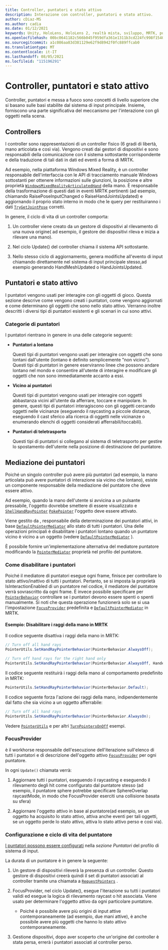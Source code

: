 ```yaml
---
title: Controller, puntatori e stato attivo
description: Interazione con controller, puntatori e stato attivo.
author: cDiaz-MS
ms.author: cadia
ms.date: 01/12/2021
keywords: Unity, HoloLens, HoloLens 2, realtà mista, sviluppo, MRTK, puntatori, controller
ms.openlocfilehash: 00bc0641182c566b045f959dfa361e1311b3cd224fc998f154010ad2996679ae
ms.sourcegitcommit: a1c086aa83d381129e62f9d8942f0fc889ffcab0
ms.translationtype: MT
ms.contentlocale: it-IT
ms.lasthandoff: 08/05/2021
ms.locfileid: "115196291"
---
```

# <a name="controllers-pointers-and-focus"></a>Controller, puntatori e stato attivo

Controller, puntatori e messa a fuoco sono concetti di livello superiore che si basano sulle basi stabilite dal sistema di input principale. Insieme, forniscono una parte significativa del meccanismo per l'interazione con gli oggetti nella scena.

## <a name="controllers"></a>Controllers

I controller sono rappresentazioni di un controller fisico (6 gradi di libertà, mano articolata e così via). Vengono creati dai gestori di dispositivi e sono responsabili della comunicazione con il sistema sottostante corrispondente e della traduzione di tali dati in dati ed eventi a forma di MRTK.

Ad esempio, nella piattaforma Windows Mixed Reality, è un controller responsabile dell'interfaccia con le API di tracciamento manuale Windows sottostanti per ottenere informazioni sulle giunzioni, la posizione e altre proprietà [`WindowsMixedRealityArticulatedHand`](xref:Microsoft.MixedReality.Toolkit.WindowsMixedReality.Input.WindowsMixedRealityArticulatedHand) della mano. [](/uwp/api/windows.ui.input.spatial.spatialinteractionsourcestate) È responsabile della trasformazione di questi dati in eventi MRTK pertinenti (ad esempio, chiamando RaisePoseInputChanged o RaiseHandJointsUpdated) e aggiornando il proprio stato interno in modo che le query per restituiranno i dati [`TryGetJointPose`](xref:Microsoft.MixedReality.Toolkit.Input.HandJointUtils.TryGetJointPose%2A) corretti.

In genere, il ciclo di vita di un controller comporta:

1. Un controller viene creato da un gestore di dispositivi al rilevamento di una nuova origine( ad esempio, il gestore dei dispositivi rileva e inizia a rilevare una mano).

2. Nel ciclo Update() del controller chiama il sistema API sottostante.

3. Nello stesso ciclo di aggiornamento, genera modifiche all'evento di input chiamando direttamente nel sistema di input principale stesso,ad esempio generando HandMeshUpdated o HandJointsUpdated.

## <a name="pointers-and-focus"></a>Puntatori e stato attivo

I puntatori vengono usati per interagire con gli oggetti di gioco. Questa sezione descrive come vengono creati i puntatori, come vengono aggiornati e come determinano gli oggetti che sono nello stato attivo. Verranno inoltre descritti i diversi tipi di puntatori esistenti e gli scenari in cui sono attivi.

### <a name="pointer-categories"></a>Categorie di puntatori

I puntatori rientrano in genere in una delle categorie seguenti:

- **Puntatori a lontano**

  Questi tipi di puntatori vengono usati per interagire con oggetti che sono lontani dall'utente (lontano è definito semplicemente "non vicino"). Questi tipi di puntatori in genere eserviranno linee che possono andare lontano nel mondo e consentire all'utente di interagire e modificare gli oggetti che non sono immediatamente accanto a essi.

- **Vicino ai puntatori**

  Questi tipi di puntatori vengono usati per interagire con oggetti abbastanza vicini all'utente da afferrare, toccare e manipolare. In genere, questi tipi di puntatori interagiscono con gli oggetti cercando oggetti nelle vicinanze (eseguendo il raycasting a piccole distanze, eseguendo il cast sferico alla ricerca di oggetti nelle vicinanze o enumerando elenchi di oggetti considerati afferrabili/toccabili).

- **Puntatori di teletrasporto**

  Questi tipi di puntatori si collegano al sistema di teletrasporto per gestire lo spostamento dell'utente nella posizione di destinazione del puntatore.

## <a name="pointer-mediation"></a>Mediazione dei puntatori

Poiché un singolo controller può avere più puntatori (ad esempio, la mano articolata può avere puntatori di interazione sia vicino che lontano), esiste un componente responsabile della mediazione del puntatore che deve essere attivo.

Ad esempio, quando la mano dell'utente si avvicina a un pulsante pressabile, l'oggetto dovrebbe smettere di essere visualizzato e [`ShellHandRayPointer`](xref:Microsoft.MixedReality.Toolkit.Input.ShellHandRayPointer) [`PokePointer`](xref:Microsoft.MixedReality.Toolkit.Input.PokePointer) l'oggetto deve essere attivato.

Viene gestito da , responsabile della determinazione dei puntatori attivi, in base [`DefaultPointerMediator`](xref:Microsoft.MixedReality.Toolkit.Input.DefaultPointerMediator) allo stato di tutti i puntatori. Una delle operazioni principali è disabilitare i puntatori lontano quando un puntatore vicino è vicino a un oggetto (vedere [`DefaultPointerMediator`](xref:Microsoft.MixedReality.Toolkit.Input.DefaultPointerMediator) ).

È possibile fornire un'implementazione alternativa del mediatore puntatore modificando la [`PointerMediator`](xref:Microsoft.MixedReality.Toolkit.Input.MixedRealityPointerProfile.PointerMediator) proprietà nel profilo del puntatore.

### <a name="how-to-disable-pointers"></a>Come disabilitare i puntatori

Poiché il mediatore di puntatori esegue ogni frame, finisce per controllare lo stato attivo/inattivo di tutti i puntatori. Pertanto, se si imposta la proprietà IsInteractionEnabled di un puntatore nel codice, il mediatore del puntatore verrà sovrascritto da ogni frame. È invece possibile specificare per [`PointerBehavior`](xref:Microsoft.MixedReality.Toolkit.Input.PointerBehavior) controllare se i puntatori devono essere spenti o spenti manualmente. Si noti che questa operazione funzionerà solo se si usa l'impostazione [`FocusProvider`](xref:Microsoft.MixedReality.Toolkit.Input.FocusProvider) predefinita e [`DefaultPointerMediator`](xref:Microsoft.MixedReality.Toolkit.Input.DefaultPointerMediator) in MRTK.

#### <a name="example-disable-hand-rays-in-mrtk"></a>Esempio: Disabilitare i raggi della mano in MRTK

Il codice seguente disattiva i raggi della mano in MRTK:

```c#
// Turn off all hand rays
PointerUtils.SetHandRayPointerBehavior(PointerBehavior.AlwaysOff);

// Turn off hand rays for the right hand only
PointerUtils.SetHandRayPointerBehavior(PointerBehavior.AlwaysOff, Handedness.Right);
```

Il codice seguente restituirà i raggi della mano al comportamento predefinito in MRTK:

```c#
PointerUtils.SetHandRayPointerBehavior(PointerBehavior.Default);
```

Il codice seguente forza l'azione dei raggi della mano, indipendentemente dal fatto che sia vicino a un oggetto afferrabile:

```c#
// Turn off all hand rays
PointerUtils.SetHandRayPointerBehavior(PointerBehavior.AlwaysOn);
```

Vedere [`PointerUtils`](xref:Microsoft.MixedReality.Toolkit.Input.PointerUtils) e per altri [`TurnPointersOnOff`](xref:Microsoft.MixedReality.Toolkit.Examples.Demos.DisablePointersExample) esempi.

### <a name="focusprovider"></a>FocusProvider

è il workhorse responsabile dell'esecuzione dell'iterazione sull'elenco di tutti i puntatori e di descrizione dell'oggetto attivo [`FocusProvider`](xref:Microsoft.MixedReality.Toolkit.Input.FocusProvider) per ogni puntatore.

In ogni `Update()` chiamata verrà:

1. Aggiornare tutti i puntatori, eseguendo il raycasting e eseguendo il rilevamento degli hit come configurato dal puntatore stesso (ad esempio, il puntatore sphere potrebbe specificare SphereOverlap raycastMode, in modo che FocusProvider eserciti una collisione basata su sfera)

2. Aggiornare l'oggetto attivo in base al puntatore(ad esempio, se un oggetto ha acquisito lo stato attivo, attiva anche eventi per tali oggetti, se un oggetto perde lo stato attivo, attiva lo stato attivo perso e così via).

### <a name="pointer-configuration-and-lifecycle"></a>Configurazione e ciclo di vita del puntatore

[I puntatori possono essere configurati](../features/input/pointers.md) nella *sezione Puntatori* del profilo di sistema di input.

La durata di un puntatore è in genere la seguente:

1. Un gestore di dispositivi rileverà la presenza di un controller. Questo gestore di dispositivi creerà quindi il set di puntatori associati al controller tramite una chiamata a [`RequestPointers`](xref:Microsoft.MixedReality.Toolkit.Input.BaseInputDeviceManager) .

2. FocusProvider, nel ciclo Update(), esegue l'iterazione su tutti i puntatori validi ed esegue la logica di rilevamento raycast o hit associata. Viene usato per determinare l'oggetto attivo da ogni particolare puntatore.

    - Poiché è possibile avere più origini di input attive contemporaneamente (ad esempio, due mani attive), è anche possibile avere più oggetti che hanno lo stato attivo contemporaneamente.

3. Gestione dispositivi, dopo aver scoperto che un'origine del controller è stata persa, errerà i puntatori associati al controller perso.